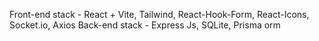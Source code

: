 Front-end stack - React + Vite, Tailwind, React-Hook-Form, React-Icons, Socket.io, Axios
Back-end stack - Express Js, SQLite, Prisma orm

